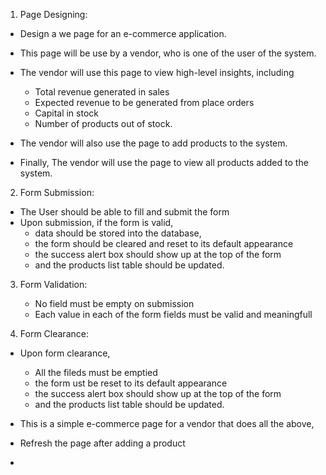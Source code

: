 1. Page Designing:
- Design a we page for an e-commerce application. 
- This page will be use by a vendor, who is one of the user of the system.
- The vendor will use this page to view high-level insights, including
    - Total revenue generated in sales
    - Expected revenue to be generated from place orders
    - Capital in stock
    - Number of products out of stock.

- The vendor will also use the page to add products to the system.
- Finally, The vendor will use the page to view all products added to the system.

2. Form Submission:
- The User should be able to fill and submit the form
- Upon submission, if the form is valid, 
    - data should be stored into the database,
    - the form should be cleared and reset to its default appearance
    - the success alert box should show up at the top of the form
    - and the products list table should be updated.

3. Form Validation:
    - No field must be empty on submission
    - Each value in each of the form fields must be valid and meaningfull

4. Form Clearance:
- Upon form clearance,
    - All the fileds must be emptied
    - the form ust be reset to its default appearance
    - the success alert box should show up at the top of the form
    - and the products list table should be updated.
 
- This is a simple e-commerce page for a vendor that does all the above,
- Refresh the page after adding a product
- 
